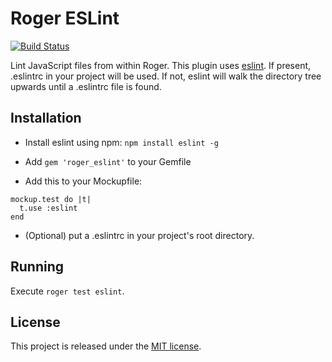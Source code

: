 Roger ESLint
============

[![Build Status](https://travis-ci.org/DigitPaint/roger_eslint.svg)](https://travis-ci.org/DigitPaint/roger_eslint)


Lint JavaScript files from within Roger. This plugin uses [eslint](http://eslint.org/). If present, .eslintrc in your project will be used. If not, eslint will walk the directory tree upwards until a .eslintrc file is found. 

## Installation
* Install eslint using npm: ```npm install eslint -g```

* Add ```gem 'roger_eslint'``` to your Gemfile

* Add this to your Mockupfile:
```
mockup.test do |t|
  t.use :eslint
end
```

* (Optional) put a .eslintrc in your project's root directory.

## Running
Execute ```roger test eslint```.

## License

This project is released under the [MIT license](LICENSE).
